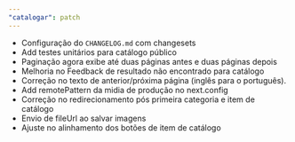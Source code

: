 ```yaml
---
"catalogar": patch
---
```


- Configuração do `CHANGELOG.md` com changesets
- Add testes unitários para catálogo público
- Paginação agora exibe até duas páginas antes e duas páginas depois
- Melhoria no Feedback de resultado não encontrado para catálogo
- Correção no texto de anterior/próxima página (inglês para o português).
- Add remotePattern da midia de produção no next.config
- Correção no redirecionamento pós primeira categoria e item de catálogo
- Envio de fileUrl ao salvar imagens
- Ajuste no alinhamento dos botões de item de catálogo
